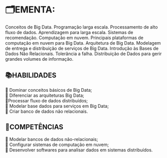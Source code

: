 <h1>🗂️EMENTA:</h1>
Conceitos de Big Data. Programação larga escala. Processamento de alto fluxo de dados.
Aprendizagem para larga escala. Sistemas de recomendação. Computação em nuvem. Principais
plataformas de computação em nuvem para Big Data. Arquitetura de Big Data. Modelagem de entrega e
distribuição de serviços de Big Data. Introdução às Bases de Dados Não Relacionais. Tolerância a falha.
Distribuição de Dados para gerir grandes volumes de informação.

<h2>📚HABILIDADES</h2>
🔸 Dominar conceitos básicos de Big Data; <br>
🔸 Diferenciar as arquiteturas Big Data; <br>
🔸Processar fluxo de dados distribuídos; <br>
🔸 Modelar base dados para serviços em Big Data; <br>
🔸 Criar banco de dados não relacionais.

<h2>📝COMPETÊNCIAS</h2>
🔹 Modelar bancos de dados não-relacionais; <br>
🔹 Configurar sistemas de computação em nuvem; <br>
🔹 Desenvolver softwares para analisar dados em sistemas distribuídos.
